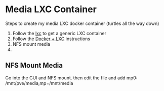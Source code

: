 # Media LXC Container

Steps to create my media LXC docker container (turtles all the way down)

1. Follow the [lxc](lxc.md) to get a generic LXC container 
2. Follow the [Docker + LXC](docker-lxc.md) instructions
3. NFS mount media
4. 

## NFS Mount Media

Go into the GUI and NFS mount.
then edit the file and add 
mp0: /mnt/pve/media,mp=/mnt/media

<!-- ```
sudo apt install nfs-common
sudo mkdir -p /mnt/media
sudo mount -t nfs 192.168.1.10:/volume1/Media /mnt/media
sudo echo "192.168.1.10:/volume1/Media /mnt/media  nfs      defaults    0       0" >> /etc/fstab
``` -->

<!-- lxc.mount.entry=192.168.1.10:/volume1/Media /mnt/media nfs rw 0 0 -->
